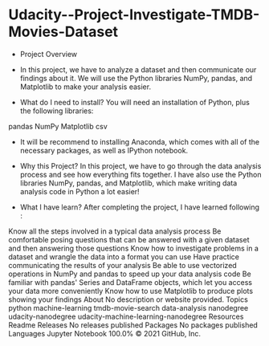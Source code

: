 # Udacity--Project-Investigate-TMDB-Movies-Dataset
* Project Overview
- In this project, we have to analyze a dataset and then communicate our findings about it. We will use the Python libraries NumPy, pandas, and Matplotlib to make your analysis easier.

- What do I need to install? You will need an installation of Python, plus the following libraries:

pandas
NumPy
Matplotlib
csv
- It will be recommend to installing Anaconda, which comes with all of the necessary packages, as well as IPython notebook.

- Why this Project?
In this project, we have to go through the data analysis process and see how everything fits together. I have also use the Python libraries NumPy, pandas, and Matplotlib, which make writing data analysis code in Python a lot easier!

- What I have learn?
After completing the project, I have learned following :

Know all the steps involved in a typical data analysis process
Be comfortable posing questions that can be answered with a given dataset and then answering those questions
Know how to investigate problems in a dataset and wrangle the data into a format you can use
Have practice communicating the results of your analysis
Be able to use vectorized operations in NumPy and pandas to speed up your data analysis code
Be familiar with pandas' Series and DataFrame objects, which let you access your data more conveniently
Know how to use Matplotlib to produce plots showing your findings
About
No description or website provided.
Topics
python machine-learning tmdb-movie-search data-analysis nanodegree udacity-nanodegree udacity-machine-learning-nanodegree
Resources
 Readme
Releases
No releases published
Packages
No packages published
Languages
Jupyter Notebook
100.0%
© 2021 GitHub, Inc.
